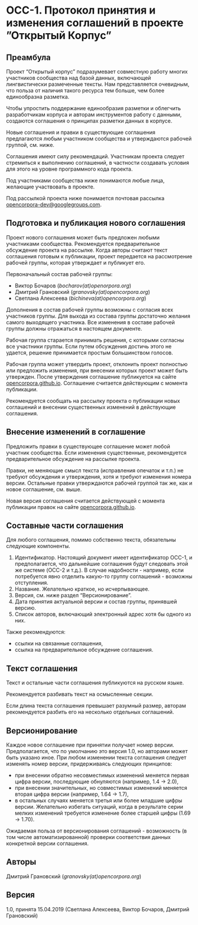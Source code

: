 # OCC-1. Протокол принятия и изменения соглашений в проекте ”Открытый Корпус”

## Преамбула

Проект “Открытый корпус” подразумевает совместную работу многих участников сообщества над базой данных, включающей лингвистически размеченные тексты. Нам представляется очевидным, что польза от наличия такого ресурса тем больше, чем более единообразна разметка.

Чтобы упростить поддержание единообразия разметки и облегчить разработчикам корпуса и авторам инструментов работу с данными, создаются соглашения о принципах разметки данных в корпусе.

Новые соглашения и правки в существующие соглашения предлагаются любым участником сообщества и утверждаются рабочей группой, см. ниже.

Соглашения имеют силу рекомендаций. Участникам проекта следует стремиться к выполнению соглашений, в частности создавать условия для этого на уровне программного кода проекта.

Под участниками сообщества ниже понимаются любые лица, желающие участвовать в проекте.

Под рассылкой проекта ниже понимается почтовая рассылка opencorpora-dev@googlegroups.com.

## Подготовка и публикация нового соглашения

Проект нового соглашения может быть предложен любыми участниками сообщества. Рекомендуется предварительное обсуждение проекта на рассылке. Когда авторы считают текст соглашения готовым к публикации, проект передается на рассмотрение рабочей группы, которая утверждает и публикует его.

Первоначальный состав рабочей группы:
- Виктор Бочаров (_bocharov(at)openorpora.org_)
- Дмитрий Грановский (_granovsky(at)opencorpora.org_)
- Светлана Алексеева (_bichineva(at)opencorpora.org_)

Дополнения в состав рабочей группы возможны с согласия всех участников группы. Для выхода из состава группы достаточно желания самого выходящего участника. Все изменения в составе рабочей группы должны отражаться в настоящем документе.

Рабочая группа старается принимать решения, с которыми согласны все участники группы. Если путем обсуждения достичь этого не удается, решение принимается простым большинством голосов.

Рабочая группа может утвердить проект, отклонить проект полностью или предложить изменения, при внесении которых проект может быть утвержден. После утверждения соглашение публикуется на сайте [opencorpora.github.io](/). Соглашение считается действующим с момента публикации.

Рекомендуется сообщать на рассылку проекта о публикации новых соглашений и внесении существенных изменений в действующие соглашения.

## Внесение изменений в соглашение

Предложить правки в существующее соглашение может любой участник сообщества. Если изменения существенные, рекомендуется предварительное обсуждение на рассылке проекта.

Правки, не меняющие смысл текста (исправления опечаток и т.п.) не требуют обсуждения и утверждения, хотя и требуют изменения номера версии. Остальные правки утверждаются рабочей группой так же, как и новое соглашение, см. выше.

Новая версия соглашения считается действующей с момента публикации правок на сайте [opencorpora.github.io](/).

## Составные части соглашения

Для любого соглашения, помимо собственно текста, обязательны следующие компоненты.

1. Идентификатор. Настоящий документ имеет идентификатор OCC-1, и предполагается, что дальнейшие соглашения будут следовать этой же системе (OCC-2 и т.д.). В случае надобности - например, если потребуется явно отделить какую-то группу соглашений - возможны отступления.
1. Название. Желательно краткое, но исчерпывающее.
1. Версия, см. ниже раздел “Версионирование”.
1. Дата принятия актуальной версии и состав группы, принявшей версию.
1. Список авторов, включающий электронный адрес хотя бы одного из них.

Также рекомендуются:
- ссылки на связанные соглашения,
- ссылка на предварительное обсуждение соглашения.

## Текст соглашения

Текст и остальные части соглашения публикуются на русском языке.

Рекомендуется разбивать текст на осмысленные секции.

Если длина текста соглашения превышает разумный размер, авторам рекомендуется разбить его на несколько отдельных соглашений.

## Версионирование

Каждое новое соглашение при принятии получает номер версии. Предполагается, что по умолчанию это версия 1.0, но авторами может быть указано иное. При любом изменении текста соглашения следует изменять номер версии, придерживаясь следующих принципов:
- при внесении обратно несовместимых изменений меняется первая цифра версии, последующие обнуляются (например, 1.4 -> 2.0),
- при внесении значительных, но совместимых изменений меняется вторая цифра версии (например, 1.64 -> 1.7),
- в остальных случаях меняется третья или более младшие цифры версии. Желательно избегать ситуаций, когда в результате серии мелких изменений требуется изменение более старшей цифры (1.69 -> 1.70).

Ожидаемая польза от версионирования соглашений - возможность (в том числе автоматизированной) проверки соответствия данных конкретной версии соглашения.

## Авторы 
Дмитрий Грановский (_granovsky(at)opencorpora.org_)

## Версия
1.0, принята 15.04.2019 (Светлана Алексеева, Виктор Бочаров, Дмитрий Грановский)
